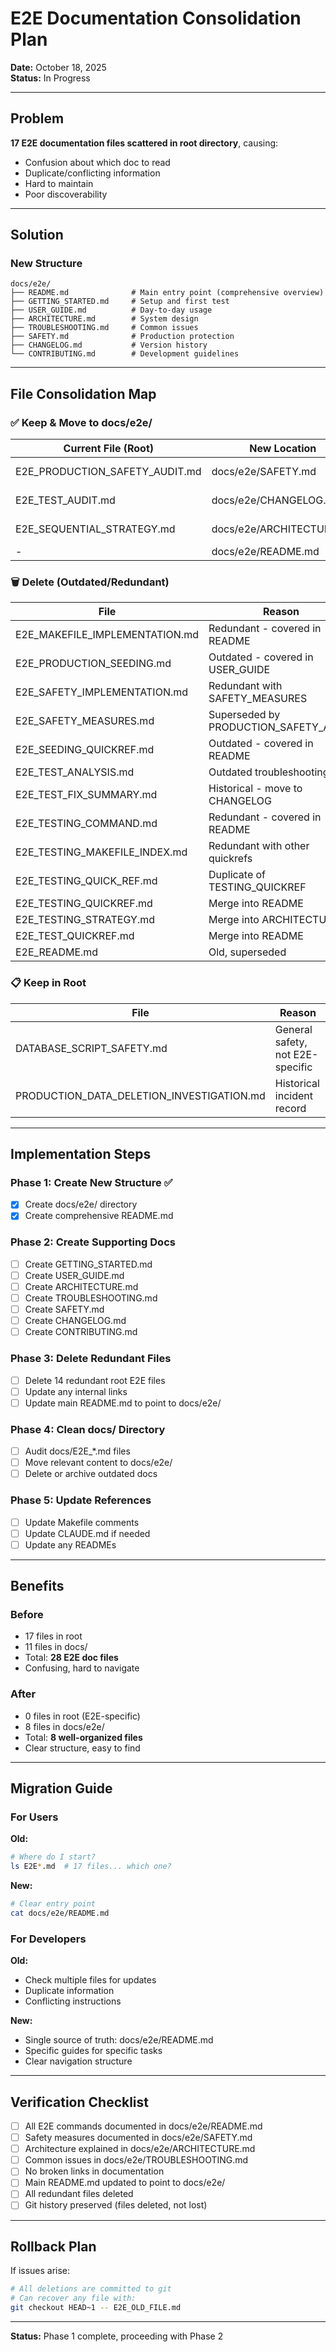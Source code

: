# E2E Documentation Consolidation Plan

**Date:** October 18, 2025  
**Status:** In Progress

---

## Problem

**17 E2E documentation files scattered in root directory**, causing:
- Confusion about which doc to read
- Duplicate/conflicting information
- Hard to maintain
- Poor discoverability

---

## Solution

### New Structure

```
docs/e2e/
├── README.md              # Main entry point (comprehensive overview)
├── GETTING_STARTED.md     # Setup and first test
├── USER_GUIDE.md          # Day-to-day usage
├── ARCHITECTURE.md        # System design
├── TROUBLESHOOTING.md     # Common issues
├── SAFETY.md              # Production protection
├── CHANGELOG.md           # Version history
└── CONTRIBUTING.md        # Development guidelines
```

---

## File Consolidation Map

### ✅ Keep & Move to docs/e2e/

| Current File (Root) | New Location | Status |
|---------------------|--------------|--------|
| E2E_PRODUCTION_SAFETY_AUDIT.md | docs/e2e/SAFETY.md | Merge into safety doc |
| E2E_TEST_AUDIT.md | docs/e2e/CHANGELOG.md | Add to changelog |
| E2E_SEQUENTIAL_STRATEGY.md | docs/e2e/ARCHITECTURE.md | Merge into architecture |
| - | docs/e2e/README.md | ✅ Created |

### 🗑️ Delete (Outdated/Redundant)

| File | Reason | Replacement |
|------|--------|-------------|
| E2E_MAKEFILE_IMPLEMENTATION.md | Redundant - covered in README | docs/e2e/README.md |
| E2E_PRODUCTION_SEEDING.md | Outdated - covered in USER_GUIDE | docs/e2e/USER_GUIDE.md |
| E2E_SAFETY_IMPLEMENTATION.md | Redundant with SAFETY_MEASURES | docs/e2e/SAFETY.md |
| E2E_SAFETY_MEASURES.md | Superseded by PRODUCTION_SAFETY_AUDIT | docs/e2e/SAFETY.md |
| E2E_SEEDING_QUICKREF.md | Outdated - covered in README | docs/e2e/README.md |
| E2E_TEST_ANALYSIS.md | Outdated troubleshooting | docs/e2e/TROUBLESHOOTING.md |
| E2E_TEST_FIX_SUMMARY.md | Historical - move to CHANGELOG | docs/e2e/CHANGELOG.md |
| E2E_TESTING_COMMAND.md | Redundant - covered in README | docs/e2e/README.md |
| E2E_TESTING_MAKEFILE_INDEX.md | Redundant with other quickrefs | docs/e2e/README.md |
| E2E_TESTING_QUICK_REF.md | Duplicate of TESTING_QUICKREF | docs/e2e/README.md |
| E2E_TESTING_QUICKREF.md | Merge into README | docs/e2e/README.md |
| E2E_TESTING_STRATEGY.md | Merge into ARCHITECTURE | docs/e2e/ARCHITECTURE.md |
| E2E_TEST_QUICKREF.md | Merge into README | docs/e2e/README.md |
| E2E_README.md | Old, superseded | docs/e2e/README.md |

### 📋 Keep in Root

| File | Reason |
|------|--------|
| DATABASE_SCRIPT_SAFETY.md | General safety, not E2E-specific |
| PRODUCTION_DATA_DELETION_INVESTIGATION.md | Historical incident record |

---

## Implementation Steps

### Phase 1: Create New Structure ✅
- [x] Create docs/e2e/ directory
- [x] Create comprehensive README.md

### Phase 2: Create Supporting Docs
- [ ] Create GETTING_STARTED.md
- [ ] Create USER_GUIDE.md
- [ ] Create ARCHITECTURE.md
- [ ] Create TROUBLESHOOTING.md
- [ ] Create SAFETY.md
- [ ] Create CHANGELOG.md
- [ ] Create CONTRIBUTING.md

### Phase 3: Delete Redundant Files
- [ ] Delete 14 redundant root E2E files
- [ ] Update any internal links
- [ ] Update main README.md to point to docs/e2e/

### Phase 4: Clean docs/ Directory
- [ ] Audit docs/E2E_*.md files
- [ ] Move relevant content to docs/e2e/
- [ ] Delete or archive outdated docs

### Phase 5: Update References
- [ ] Update Makefile comments
- [ ] Update CLAUDE.md if needed
- [ ] Update any READMEs

---

## Benefits

### Before
- 17 files in root
- 11 files in docs/
- Total: **28 E2E doc files**
- Confusing, hard to navigate

### After
- 0 files in root (E2E-specific)
- 8 files in docs/e2e/
- Total: **8 well-organized files**
- Clear structure, easy to find

---

## Migration Guide

### For Users

**Old:**
```bash
# Where do I start?
ls E2E*.md  # 17 files... which one?
```

**New:**
```bash
# Clear entry point
cat docs/e2e/README.md
```

### For Developers

**Old:**
- Check multiple files for updates
- Duplicate information
- Conflicting instructions

**New:**
- Single source of truth: docs/e2e/README.md
- Specific guides for specific tasks
- Clear navigation structure

---

## Verification Checklist

- [ ] All E2E commands documented in docs/e2e/README.md
- [ ] Safety measures documented in docs/e2e/SAFETY.md
- [ ] Architecture explained in docs/e2e/ARCHITECTURE.md
- [ ] Common issues in docs/e2e/TROUBLESHOOTING.md
- [ ] No broken links in documentation
- [ ] Main README.md updated to point to docs/e2e/
- [ ] All redundant files deleted
- [ ] Git history preserved (files deleted, not lost)

---

## Rollback Plan

If issues arise:

```bash
# All deletions are committed to git
# Can recover any file with:
git checkout HEAD~1 -- E2E_OLD_FILE.md
```

---

**Status:** Phase 1 complete, proceeding with Phase 2
